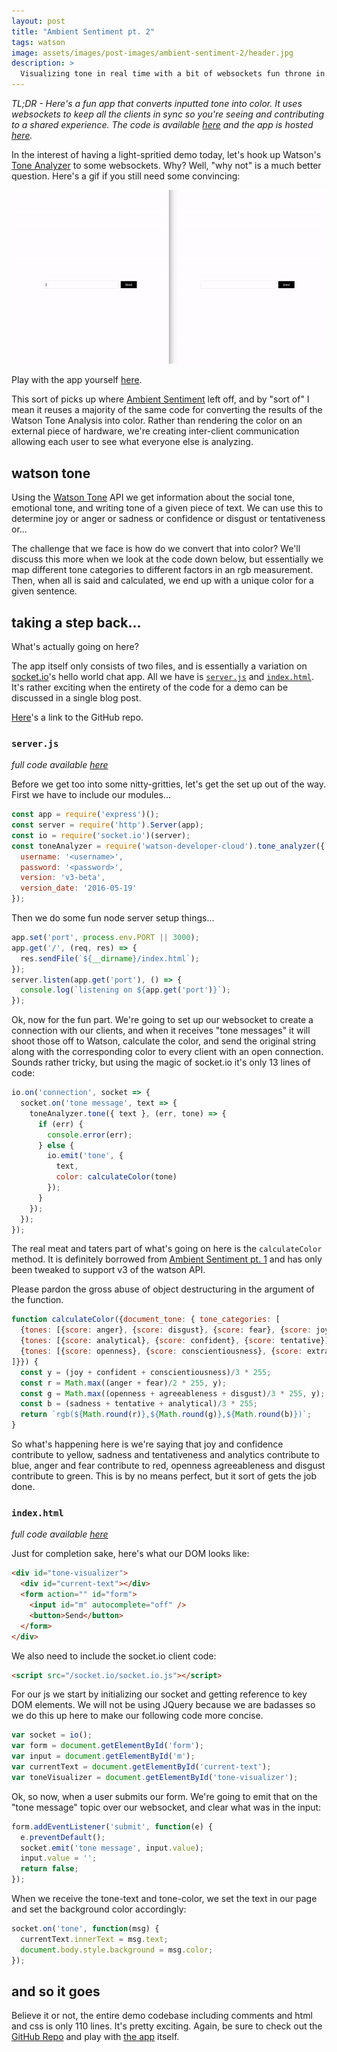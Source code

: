 ```yaml
---
layout: post
title: "Ambient Sentiment pt. 2"
tags: watson
image: assets/images/post-images/ambient-sentiment-2/header.jpg
description: >
  Visualizing tone in real time with a bit of websockets fun throne in.
---
```


*TL;DR - Here's a fun app that converts inputted tone into color. It uses
websockets to keep all the clients in sync so you're seeing and contributing
to a shared experience. The code is available [here][gh] and the app is hosted
[here][app].*

In the interest of having a light-spritied demo today, let's hook up Watson's
[Tone Analyzer][ta] to some websockets. Why? Well, "why not" is a much better
question. Here's a gif if you still need some convincing:

![app gif](/assets/images/post-images/ambient-sentiment-2/app.gif)

Play with the app yourself [here][app].

This sort of picks up where [Ambient Sentiment](/ambient-sentiment) left off,
and by "sort of" I mean it reuses a majority of the same code for converting
the results of the Watson Tone Analysis into color. Rather than rendering the
color on an external piece of hardware, we're creating inter-client
communication allowing each user to see what everyone else is analyzing.

## watson tone

Using the [Watson Tone][ta] API we get information about the social tone,
emotional tone, and writing tone of a given piece of text. We can use this
to determine joy or anger or sadness or confidence or disgust or tentativeness
or...

The challenge that we face is how do we convert that into color? We'll discuss
this more when we look at the code down below, but essentially we map different
tone categories to different factors in an rgb measurement. Then, when all is
said and calculated, we end up with a unique color for a given sentence.

## taking a step back...

What's actually going on here?

The app itself only consists of two files, and is essentially a variation on
[socket.io][si]'s hello world chat app. All we have is [`server.js`][sjs] and
[`index.html`][ix]. It's rather exciting when the entirety of the code for a
demo can be discussed in a single blog post.

[Here][gh]'s a link to the GitHub repo.

### `server.js`

_full code available [here][sjs]_

Before we get too into some nitty-gritties, let's get the set up out of the way.
First we have to include our modules...

~~~js
const app = require('express')();
const server = require('http').Server(app);
const io = require('socket.io')(server);
const toneAnalyzer = require('watson-developer-cloud').tone_analyzer({
  username: '<username>',
  password: '<password>',
  version: 'v3-beta',
  version_date: '2016-05-19'
});
~~~

Then we do some fun node server setup things...

~~~js
app.set('port', process.env.PORT || 3000);
app.get('/', (req, res) => {
  res.sendFile(`${__dirname}/index.html`);
});
server.listen(app.get('port'), () => {
  console.log(`listening on ${app.get('port')}`);
});
~~~

Ok, now for the fun part. We're going to set up our websocket to create a
connection with our clients, and when it receives "tone messages" it will
shoot those off to Watson, calculate the color, and send the original string
along with the corresponding color to every client with an open connection.
Sounds rather tricky, but using the magic of socket.io it's only 13 lines of
code:

~~~js
io.on('connection', socket => {
  socket.on('tone message', text => {
    toneAnalyzer.tone({ text }, (err, tone) => {
      if (err) {
        console.error(err);
      } else {
        io.emit('tone', {
          text,
          color: calculateColor(tone)
        });
      }
    });
  });
});
~~~

The real meat and taters part of what's going on here is the `calculateColor`
method. It is definitely borrowed from [Ambient Sentiment pt. 1](/ambient-sentiment)
and has only been tweaked to support v3 of the watson API.

Please pardon the gross abuse of object destructuring in the argument of the
function.

~~~js
function calculateColor({document_tone: { tone_categories: [
  {tones: [{score: anger}, {score: disgust}, {score: fear}, {score: joy}, {score: sadness}]},
  {tones: [{score: analytical}, {score: confident}, {score: tentative}]},
  {tones: [{score: openness}, {score: conscientiousness}, {score: extraversion}, {score: agreeableness}, {score: range}]}
]}}) {
  const y = (joy + confident + conscientiousness)/3 * 255;
  const r = Math.max((anger + fear)/2 * 255, y);
  const g = Math.max((openness + agreeableness + disgust)/3 * 255, y);
  const b = (sadness + tentative + analytical)/3 * 255;
  return `rgb(${Math.round(r)},${Math.round(g)},${Math.round(b)})`;
}
~~~

So what's happening here is we're saying that joy and confidence contribute to
yellow, sadness and tentativeness and analytics contribute to blue, anger and
fear contribute to red, openness agreeableness and disgust contribute to green.
This is by no means perfect, but it sort of gets the job done.

### `index.html`

_full code available [here][ix]_

Just for completion sake, here's what our DOM looks like:

~~~html
<div id="tone-visualizer">
  <div id="current-text"></div>
  <form action="" id="form">
    <input id="m" autocomplete="off" />
    <button>Send</button>
  </form>
</div>
~~~

We also need to include the socket.io client code:

~~~html
<script src="/socket.io/socket.io.js"></script>
~~~

For our js we start by initializing our socket and getting reference to key
DOM elements. We will not be using JQuery because we are badasses so we
do this up here to make our following code more concise.

~~~js
var socket = io();
var form = document.getElementById('form');
var input = document.getElementById('m');
var currentText = document.getElementById('current-text');
var toneVisualizer = document.getElementById('tone-visualizer');
~~~

Ok, so now, when a user submits our form. We're going to emit that on the
"tone message" topic over our websocket, and clear what was in the input:

~~~js
form.addEventListener('submit', function(e) {
  e.preventDefault();
  socket.emit('tone message', input.value);
  input.value = '';
  return false;
});
~~~

When we receive the tone-text and tone-color, we set the text in our page and
set the background color accordingly:

~~~js
socket.on('tone', function(msg) {
  currentText.innerText = msg.text;
  document.body.style.background = msg.color;
});
~~~

## and so it goes

Believe it or not, the entire demo codebase including comments and html and
css is only 110 lines. It's pretty exciting. Again, be sure to check out the
[GitHub Repo][gh] and play with [the app][app] itself.

[app]: http://realtimetone.mybluemix.net/
[ta]:  http://www.ibm.com/smarterplanet/us/en/ibmwatson/developercloud/tone-analyzer.html
[si]:  http://socket.io
[sjs]: https://github.com/kauffecup/realtime-tone/blob/master/server.js
[ix]:  https://github.com/kauffecup/realtime-tone/blob/master/index.html
[gh]: https://github.com/kauffecup/realtime-tone/
